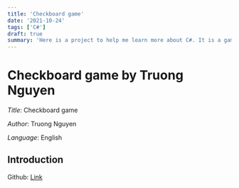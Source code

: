 ```yaml
---
title: 'Checkboard game'
date: '2021-10-24'
tags: ['C#']
draft: true
summary: 'Here is a project to help me learn more about C#. It is a game designed for 2 players on the same machine'
---
```


# Checkboard game by Truong Nguyen

_Title_: Checkboard game

_Author_: Truong Nguyen

_Language_: English

## Introduction

Github: [Link](https://github.com/nguyen498/GameCoCaro)
